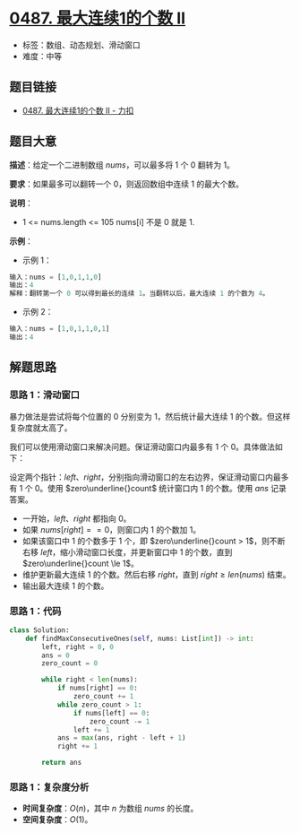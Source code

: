 # [0487. 最大连续1的个数 II](https://leetcode.cn/problems/max-consecutive-ones-ii/)

- 标签：数组、动态规划、滑动窗口
- 难度：中等

## 题目链接

- [0487. 最大连续1的个数 II - 力扣](https://leetcode.cn/problems/max-consecutive-ones-ii/)

## 题目大意

**描述**：给定一个二进制数组 $nums$，可以最多将 $1$ 个 $0$ 翻转为 $1$。

**要求**：如果最多可以翻转一个 $0$，则返回数组中连续 $1$ 的最大个数。

**说明**：

- 1 <= nums.length <= 105
  nums[i] 不是 0 就是 1.

**示例**：

- 示例 1：

```python
输入：nums = [1,0,1,1,0]
输出：4
解释：翻转第一个 0 可以得到最长的连续 1。当翻转以后，最大连续 1 的个数为 4。
```

- 示例 2：

```python
输入：nums = [1,0,1,1,0,1]
输出：4
```

## 解题思路

### 思路 1：滑动窗口

暴力做法是尝试将每个位置的 $0$ 分别变为 $1$，然后统计最大连续 $1$ 的个数。但这样复杂度就太高了。

我们可以使用滑动窗口来解决问题。保证滑动窗口内最多有 $1$ 个 $0$。具体做法如下：

设定两个指针：$left$、$right$，分别指向滑动窗口的左右边界，保证滑动窗口内最多有 $1$ 个 $0$。使用 $zero\underline{}count$ 统计窗口内 $1$ 的个数。使用 $ans$ 记录答案。

- 一开始，$left$、$right$ 都指向 $0$。
- 如果 $nums[right] == 0$，则窗口内 $1$ 的个数加 $1$。
- 如果该窗口中 $1$ 的个数多于 $1$ 个，即 $zero\underline{}count > 1$，则不断右移 $left$，缩小滑动窗口长度，并更新窗口中 $1$ 的个数，直到 $zero\underline{}count \le 1$。
- 维护更新最大连续 $1$ 的个数。然后右移 $right$，直到 $right \ge len(nums)$ 结束。
- 输出最大连续 $1$ 的个数。

### 思路 1：代码

```python
class Solution:
    def findMaxConsecutiveOnes(self, nums: List[int]) -> int:
        left, right = 0, 0
        ans = 0
        zero_count = 0

        while right < len(nums):
            if nums[right] == 0:
                zero_count += 1
            while zero_count > 1:
                if nums[left] == 0:
                    zero_count -= 1
                left += 1
            ans = max(ans, right - left + 1)
            right += 1

        return ans
```

### 思路 1：复杂度分析

- **时间复杂度**：$O(n)$，其中 $n$ 为数组 $nums$ 的长度。
- **空间复杂度**：$O(1)$。


